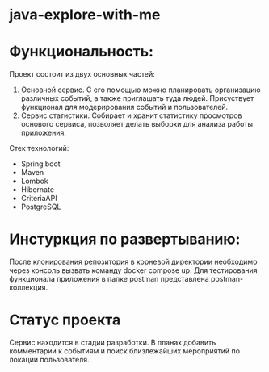 # java-explore-with-me

# Функциональность:
Проект состоит из двух основных частей:
1) Основной сервис. С его помощью можно планировать организацию различных событий, а также приглашать туда людей. Присуствует функционал для модерирования событий и пользователей. 
2) Сервис статистики. Собирает и хранит статистику просмотров основого сервиса, позволяет делать выборки для анализа работы приложения.

Стек технологий: 
 - Spring boot
 - Maven
 - Lombok
 - Hibernate
 - CriteriaAPI
 - PostgreSQL

# Инстуркция по развертыванию:
После клонирования репозитория в корневой директории необходимо через консоль вызвать команду docker compose up. Для тестирования функционала приложения в папке postman представлена postman-коллекция.

# Статус проекта
Сервис находится в стадии разработки.
В планах добавить комментарии к событиям и поиск близлежайших мероприятий по локации пользователя.